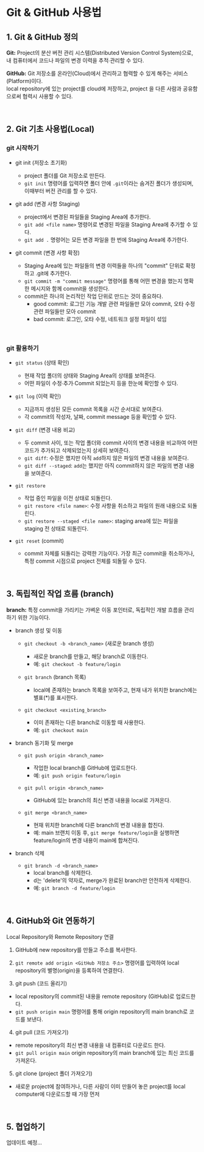 # Git & GitHub 사용법

## 1. Git & GitHub 정의

**Git:** Project의 분산 버전 관리 시스템(Distributed Version Control System)으로,<br>
내 컴퓨터에서 코드나 파일의 변경 이력을 추적∙관리할 수 있다.

**GitHub:** Git 저장소를 온라인(Cloud)에서 관리하고 협력할 수 있게 해주는 서비스(Platform)이다.<br>
local repository에 있는 project를 cloud에 저장하고, project 을 다른 사람과 공유함으로써 협력시 사용할 수 있다.

<br>

<!--  -->

## 2. Git 기초 사용법(Local)

### git 시작하기

- git init (저장소 초기화)

  - project 폴더를 Git 저장소로 만든다.
  - `git init` 명령어를 입력하면 폴더 안에 `.git`이라는 숨겨진 폴더가 생성되며, 이때부터 버전 관리를 할 수 있다.

- git add (변경 사항 Staging)

  - project에서 변경된 파일들을 Staging Area에 추가한다.
  - `git add <file name>` 명령어로 변경된 파일을 Staging Area에 추가할 수 있다.
  - `git add .` 명령어는 모든 변경 파일을 한 번에 Staging Area에 추가한다.

- git commit (변경 사항 확정)
  - Staging Area에 있는 파일들의 변경 이력들을 하나의 "commit" 단위로 확정하고 .git에 추가한다.
  - `git commit -m "commit message"` 명령어를 통해 어떤 변경을 했는지 명확한 메시지와 함께 commit을 생성한다.
  - commit은 하나의 논리적인 작업 단위로 만드는 것이 중요하다.
    - good commit: 로그인 기능 개발 관련 파일들만 모아 commit, 오타 수정 관련 파일들만 모아 commit
    - bad commit: 로그인, 오타 수정, 네트워크 설정 파일이 섞임

<br>

### git 활용하기

- `git status` (상태 확인)

  - 현재 작업 폴더의 상태와 Staging Area의 상태를 보여준다.
  - 어떤 파일이 수정∙추가∙Commit 되었는지 등을 한눈에 확인할 수 있다.

- `git log` (이력 확인)

  - 지금까지 생성된 모든 commit 목록을 시간 순서대로 보여준다.
  - 각 commit의 작성자, 날짜, commit message 등을 확인할 수 있다.

- `git diff` (변경 내용 비교)

  - 두 commit 사이, 또는 작업 폴더와 commit 사이의 변경 내용을 비교하여 어떤 코드가 추가되고 삭제되었는지 상세히 보여준다.
  - `git diff`: 수정은 했지만 아직 `add`하지 않은 파일의 변경 내용을 보여준다.
  - `git diff --staged`: `add`는 했지만 아직 commit하지 않은 파일의 변경 내용을 보여준다.

- `git restore`

  - 작업 중인 파일을 이전 상태로 되돌린다.
  - `git restore <file name>`: 수정 사항을 취소하고 파일의 원래 내용으로 되돌린다.
  - `git restore --staged <file name>`: staging area에 있는 파일을 staging 전 상태로 되돌린다.

- `git reset` (commit)
  - commit 자체를 되돌리는 강력한 기능이다. 가장 최근 commit을 취소하거나, 특정 commit 시점으로 project 전체를 되돌릴 수 있다.

<br>

<!--  -->

## 3. 독립적인 작업 흐름 (branch)

**branch:** 특정 commit을 가리키는 가벼운 이동 포인터로, 독립적인 개발 흐름을 관리하기 위한 기능이다. <br>

- branch 생성 및 이동

  - `git checkout -b <branch_name>` (새로운 branch 생성)

    - 새로운 branch를 만들고, 해당 branch로 이동한다.
    - 예: `git checkout -b feature/login`

  - `git branch` (branch 목록)

    - local에 존재하는 branch 목록을 보여주고, 현재 내가 위치한 branch에는 별표(\*)를 표시한다.

  - `git checkout <existing_branch>`
    - 이미 존재하는 다른 branch로 이동할 때 사용한다.
    - 예: `git checkout main`

- branch 동기화 및 merge

  - `git push origin <branch_name>`

    - 작업한 local branch를 GitHub에 업로드한다.
    - 예: `git push origin feature/login`

  - `git pull origin <branch_name>`

    - GitHub에 있는 branch의 최신 변경 내용을 local로 가져온다.

  - `git merge <branch_name>`
    - 현재 위치한 branch에 다른 branch의 변경 내용을 합친다.
    - 예: main 브랜치 이동 후, `git merge feature/login`을 실행하면 feature/login의 변경 내용이 main에 합쳐진다.

- branch 삭제
  - `git branch -d <branch_name>`
    - local branch를 삭제한다.
    - d는 'delete'의 약자로, merge가 완료된 branch만 안전하게 삭제한다.
    - 예: `git branch -d feature/login`

<br>

## 4. GitHub와 Git 연동하기

Local Repository와 Remote Repository 연결

1. GitHub에 new repository를 만들고 주소를 복사한다.

2. `git remote add origin <GitHub 저장소 주소>` 명령어를 입력하여 local repository의 별명(origin)을 등록하여 연결한다.

3. git push (코드 올리기)

- local repository의 commit된 내용을 remote repository (GitHub)로 업로드한다.
- `git push origin main` 명령어를 통해 origin repository의 main branch로 코드를 보낸다.

4. git pull (코드 가져오기)

- remote repository의 최신 변경 내용을 내 컴퓨터로 다운로드 한다.
- `git pull origin main` origin repository의 main branch에 있는 최신 코드를 가져온다.

5. git clone (project 폴더 가져오기)

- 새로운 project에 참여하거나, 다른 사람이 이미 만들어 놓은 project를 local computer에 다운로드할 때 가장 먼저

<br>

## 5. 협업하기

업데이트 예정...
